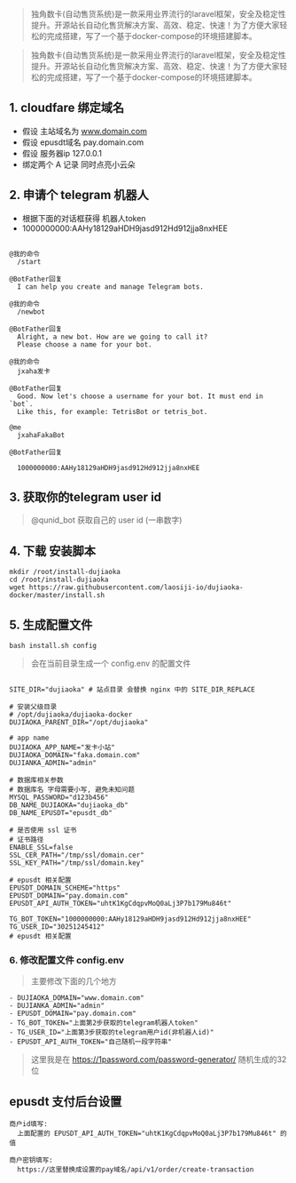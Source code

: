 > 独角数卡(自动售货系统)是一款采用业界流行的laravel框架，安全及稳定性提升。开源站长自动化售货解决方案、高效、稳定、快速！为了方便大家轻松的完成搭建，写了一个基于docker-compose的环境搭建脚本。

> 独角数卡(自动售货系统)是一款采用业界流行的laravel框架，安全及稳定性提升。开源站长自动化售货解决方案、高效、稳定、快速！为了方便大家轻松的完成搭建，写了一个基于docker-compose的环境搭建脚本。

## 1. cloudfare 绑定域名

- 假设 主站域名为     www.domain.com
- 假设 epusdt域名    pay.domain.com
- 假设 服务器ip      127.0.0.1
- 绑定两个 A 记录 同时点亮小云朵

## 2. 申请个 telegram 机器人

- 根据下面的对话框获得 机器人token
- 1000000000:AAHy18129aHDH9jasd912Hd912jja8nxHEE

```textile

@我的命令
  /start

@BotFather回复
  I can help you create and manage Telegram bots.

@我的命令
  /newbot

@BotFather回复
  Alright, a new bot. How are we going to call it? 
  Please choose a name for your bot.

@我的命令
  jxaha发卡

@BotFather回复
  Good. Now let's choose a username for your bot. It must end in `bot`. 
  Like this, for example: TetrisBot or tetris_bot.

@me
  jxahaFakaBot

@BotFather回复

  1000000000:AAHy18129aHDH9jasd912Hd912jja8nxHEE

```

## 3. 获取你的telegram user id

> @qunid_bot 获取自己的 user id (一串数字)

## 4. 下载 安装脚本
```shell
mkdir /root/install-dujiaoka
cd /root/install-dujiaoka
wget https://raw.githubusercontent.com/laosiji-io/dujiaoka-docker/master/install.sh
```

## 5. 生成配置文件
```shell
bash install.sh config
```

> 会在当前目录生成一个 config.env 的配置文件

```shell

SITE_DIR="dujiaoka" # 站点目录 会替换 nginx 中的 SITE_DIR_REPLACE

# 安装父级目录
# /opt/dujiaoka/dujiaoka-docker
DUJIAOKA_PARENT_DIR="/opt/dujiaoka"

# app name
DUJIAOKA_APP_NAME="发卡小站"
DUJIAOKA_DOMAIN="faka.domain.com"
DUJIANKA_ADMIN="admin"

# 数据库相关参数
# 数据库名 字母需要小写, 避免未知问题
MYSQL_PASSWORD="d123b456"
DB_NAME_DUJIAOKA="dujiaoka_db"
DB_NAME_EPUSDT="epusdt_db"

# 是否使用 ssl 证书
# 证书路径
ENABLE_SSL=false
SSL_CER_PATH="/tmp/ssl/domain.cer"
SSL_KEY_PATH="/tmp/ssl/domain.key"

# epusdt 相关配置
EPUSDT_DOMAIN_SCHEME="https"
EPUSDT_DOMAIN="pay.domain.com"
EPUSDT_API_AUTH_TOKEN="uhtK1KgCdqpvMoQ0aLj3P7b179Mu846t"

TG_BOT_TOKEN="1000000000:AAHy18129aHDH9jasd912Hd912jja8nxHEE"
TG_USER_ID="30251245412"
# epusdt 相关配置

```

### 6. 修改配置文件 config.env

> 主要修改下面的几个地方

```shell
- DUJIAOKA_DOMAIN="www.domain.com"
- DUJIANKA_ADMIN="admin"
- EPUSDT_DOMAIN="pay.domain.com"
- TG_BOT_TOKEN="上面第2步获取的telegram机器人token"
- TG_USER_ID="上面第3步获取的telegram用户id(非机器人id)"
- EPUSDT_API_AUTH_TOKEN="自己随机一段字符串"
```

> 这里我是在 https://1password.com/password-generator/ 随机生成的32位


## epusdt 支付后台设置

```textfile
商户id填写:
  上面配置的 EPUSDT_API_AUTH_TOKEN="uhtK1KgCdqpvMoQ0aLj3P7b179Mu846t" 的值

商户密钥填写:
  https://这里替换成设置的pay域名/api/v1/order/create-transaction
```

